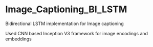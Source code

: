 # Image_Captioning_BI_LSTM

Bidirectional LSTM implementation for Image captioning

Used CNN based Inception V3 framework for image encodings and embeddings
